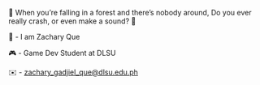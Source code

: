 🎵 When you’re falling in a forest and there’s nobody around, 
Do you ever really crash, or even make a sound? 🎵

🤬 - I am Zachary Que

🎮 - Game Dev Student at DLSU

✉️ - zachary_gadjiel_que@dlsu.edu.ph


